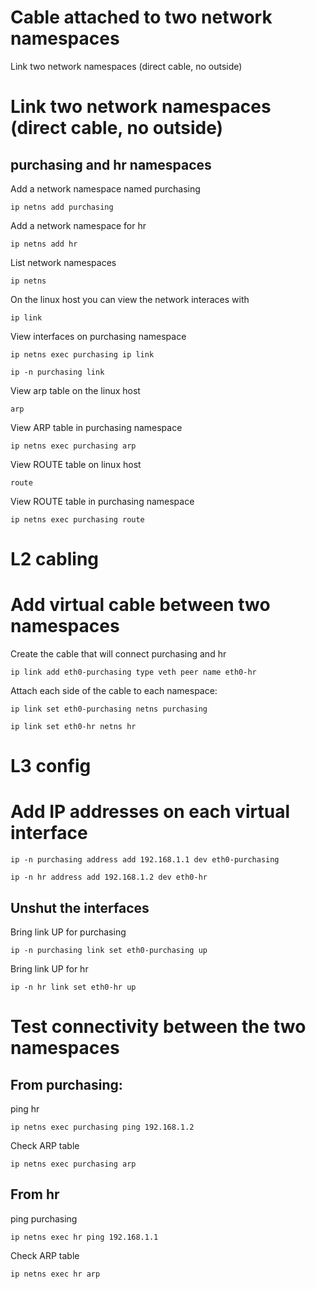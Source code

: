 # Cable attached to two network namespaces
Link two network namespaces (direct cable, no outside)

# Link two network namespaces (direct cable, no outside)
## purchasing and hr namespaces

Add a network namespace named purchasing
```
ip netns add purchasing
```

Add a network namespace for hr
```
ip netns add hr
```

List network namespaces
```
ip netns
```

On the linux host you can view the network interaces with
```
ip link
```

View interfaces on purchasing namespace
```
ip netns exec purchasing ip link
```
```
ip -n purchasing link
```

View arp table on the linux host
```
arp
```

View ARP table in purchasing namespace
```
ip netns exec purchasing arp
```

View ROUTE table on linux host
```
route
```

View ROUTE table in purchasing namespace
```
ip netns exec purchasing route
```
# L2 cabling
# Add virtual cable between two namespaces

Create the cable that will connect purchasing and hr
```
ip link add eth0-purchasing type veth peer name eth0-hr
```

Attach each side of the cable to each namespace:
```
ip link set eth0-purchasing netns purchasing
```
```
ip link set eth0-hr netns hr
```


# L3 config
# Add IP addresses on each virtual interface
```
ip -n purchasing address add 192.168.1.1 dev eth0-purchasing
```
```
ip -n hr address add 192.168.1.2 dev eth0-hr
```

## Unshut the interfaces

Bring link UP for purchasing
```
ip -n purchasing link set eth0-purchasing up
```
Bring link UP for hr
```
ip -n hr link set eth0-hr up
```

# Test connectivity between the two namespaces
## From purchasing:
ping hr
```
ip netns exec purchasing ping 192.168.1.2
```
Check ARP table
```
ip netns exec purchasing arp
```

## From hr
ping purchasing
```
ip netns exec hr ping 192.168.1.1
```
Check ARP table
```
ip netns exec hr arp
```
